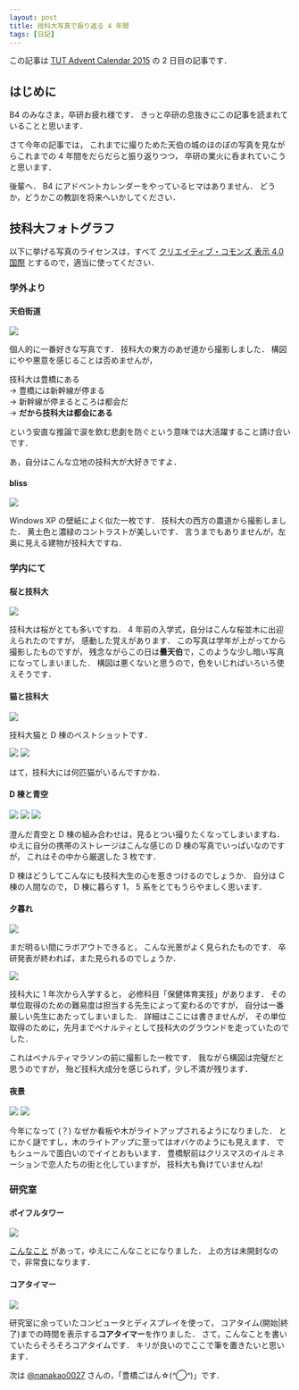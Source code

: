 ```yaml
---
layout: post
title: 技科大写真で振り返る 4 年間
tags: [日記]
---
```


この記事は
[TUT Advent Calendar 2015](http://www.adventar.org/calendars/785)
の 2 日目の記事です．

## はじめに

B4 のみなさま，卒研お疲れ様です．
きっと卒研の息抜きにこの記事を読まれていることと思います．

さて今年の記事では，
これまでに撮りためた天伯の城のほのぼの写真を見ながらこれまでの 4 年間をだらだらと振り返りつつ，
卒研の業火に呑まれていこうと思います．

後輩へ．
B4 にアドベントカレンダーをやっているヒマはありません．
どうか，どうかこの教訓を将来へいかしてください．


## 技科大フォトグラフ

以下に挙げる写真のライセンスは，すべて
[クリエイティブ・コモンズ 表示 4.0 国際](https://creativecommons.org/licenses/by/4.0/deed.ja)
とするので，適当に使ってください．

### 学外より

#### 天伯街道

![](/images/2015-12-02-tut_photographs/tut_with_michi.jpg)

個人的に一番好きな写真です．
技科大の東方のあぜ道から撮影しました．
構図にやや悪意を感じることは否めませんが，

技科大は豊橋にある  
-> 豊橋には新幹線が停まる  
-> 新幹線が停まるところは都会だ  
-> **だから技科大は都会にある**

という安直な推論で涙を飲む悲劇を防ぐという意味では大活躍すること請け合いです．

あ，自分はこんな立地の技科大が大好きですよ．

#### bliss

![](/images/2015-12-02-tut_photographs/tut_with_hatake.jpg)

Windows XP の壁紙によく似た一枚です．
技科大の西方の農道から撮影しました．
黄土色と濃緑のコントラストが美しいです．
言うまでもありませんが，左奥に見える建物が技科大ですね．

### 学内にて

#### 桜と技科大

![](/images/2015-12-02-tut_photographs/d_with_sakura.jpg)

技科大は桜がとても多いですね．
4 年前の入学式，自分はこんな桜並木に出迎えられたのですが，
感動した覚えがあります．
この写真は学年が上がってから撮影したものですが，
残念ながらこの日は**曇天伯**で，このような少し暗い写真になってしまいました．
構図は悪くないと思うので，色をいじればいろいろ使えそうです．

#### 猫と技科大

![](/images/2015-12-02-tut_photographs/tut-neko1.jpg)

技科大猫と D 棟のベストショットです．

![](/images/2015-12-02-tut_photographs/tut-neko2.jpg)
![](/images/2015-12-02-tut_photographs/tut-neko3.jpg)

はて，技科大には何匹猫がいるんですかね．

#### D 棟と青空

![](/images/2015-12-02-tut_photographs/d1.jpg)
![](/images/2015-12-02-tut_photographs/d2.jpg)
![](/images/2015-12-02-tut_photographs/d3.jpg)

澄んだ青空と D 棟の組み合わせは，見るとつい撮りたくなってしまいますね．
ゆえに自分の携帯のストレージはこんな感じの D 棟の写真でいっぱいなのですが，
これはその中から厳選した 3 枚です．

D 棟はどうしてこんなにも技科大生の心を惹きつけるのでしょうか．
自分は C 棟の人間なので， D 棟に暮らす 1， 5 系をとてもうらやましく思います．

#### 夕暮れ

![](/images/2015-12-02-tut_photographs/twilight1.jpg)

まだ明るい間にラボアウトできると，
こんな光景がよく見られたものです．
卒研発表が終われば，また見られるのでしょうか．

![](/images/2015-12-02-tut_photographs/twilight2.jpg)

技科大に 1 年次から入学すると，
必修科目「保健体育実技」があります．
その単位取得のための難易度は担当する先生によって変わるのですが，
自分は一番厳しい先生にあたってしまいました．
詳細はここには書きませんが，
その単位取得のために，先月までペナルティとして技科大のグラウンドを走っていたのでした．

これはペナルティマラソンの前に撮影した一枚です．
我ながら構図は完璧だと思うのですが，
殆ど技科大成分を感じられず，少し不満が残ります．

#### 夜景

![](/images/2015-12-02-tut_photographs/night1.jpg)
![](/images/2015-12-02-tut_photographs/night2.jpg)

今年になって (？) なぜか看板や木がライトアップされるようになりました．
とにかく謎ですし，木のライトアップに至ってはオバケのようにも見えます．
でもシュールで面白いのでイイとおもいます．
豊橋駅前はクリスマスのイルミネーションで恋人たちの街と化していますが，
技科大も負けていませんね!

### 研究室

#### ポイフルタワー

![](/images/2015-12-02-tut_photographs/poifull_tower.jpg)

[こんなこと](http://togetter.com/li/404327)
があって，ゆえにこんなことになりました．
上の方は未開封なので，非常食になります．

#### コアタイマー

![](/images/2015-12-02-tut_photographs/coretimer.jpg)

研究室に余っていたコンピュータとディスプレイを使って，
コアタイム(開始|終了)までの時間を表示する**コアタイマー**を作りました．
さて，こんなことを書いていたらそろそろコアタイムです．
キリが良いのでここで筆を置きたいと思います．

次は
[@nanakao0027](https://twitter.com/nanakao0027)
さんの，「豊橋ごはん☆(*^◯^*)」です．
